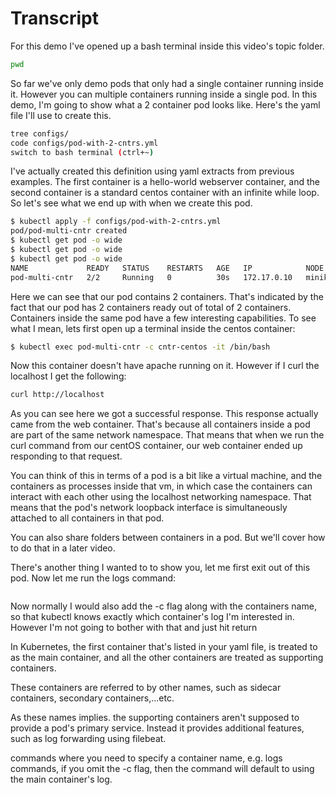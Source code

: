 # Transcript

For this demo I've opened up a bash terminal inside this video's topic folder. 

```bash
pwd
```

So far we've only demo pods that only had a single container running inside it. However you can multiple containers running inside a single pod. In this demo, I'm going to show what a 2 container pod looks like. Here's the yaml file I'll use to create this. 

```bash
tree configs/
code configs/pod-with-2-cntrs.yml
switch to bash terminal (ctrl+~) 
```

I've actually created this definition using yaml extracts from previous examples. The first container is a hello-world webserver container, and the second container is a standard centos container with an infinite while loop. So let's see what we end up with when we create this pod. 

```bash
$ kubectl apply -f configs/pod-with-2-cntrs.yml
pod/pod-multi-cntr created
$ kubectl get pod -o wide
$ kubectl get pod -o wide
$ kubectl get pod -o wide
NAME             READY   STATUS    RESTARTS   AGE   IP            NODE       NOMINATED NODE   READINESS GATES
pod-multi-cntr   2/2     Running   0          30s   172.17.0.10   minikube   <none>           <none>
```

Here we can see that our pod contains 2 containers. That's indicated by the fact that our pod has 2 containers ready out of total of 2 containers. Containers inside the same pod have a few interesting capabilities. To see what I mean, lets first open up a terminal inside the centos container:

```bash
$ kubectl exec pod-multi-cntr -c cntr-centos -it /bin/bash
```

Now this container doesn't have apache running on it. However if I curl the localhost I get the following:


```bash
curl http://localhost
```

As you can see here we got a successful response. This response actually came from the web container. That's because all containers inside a pod are part of the same network namespace. That means that when we run the curl command from our centOS container, our web container ended up responding to that request. 

You can think of this in terms of a pod is a bit like a virtual machine, and the containers as processes inside that vm, in which case the containers can interact with each other using the localhost networking namespace. That means that the pod's network loopback interface is simultaneously attached to all containers in that pod.

You can also share folders between containers in a pod. But we'll cover how to do that in a later video.

There's another thing I wanted to to show you, let me first exit out of this pod. Now let me run the logs command:

```bash - write command but not hit enter

```

Now normally I would also add the -c flag along with the containers name, so that kubectl knows exactly which container's log I'm interested in. However I'm not going to bother with that and just hit return


In Kubernetes, the first container that's listed in your yaml file, is treated to as the main container, and all the other containers are treated as supporting containers. 

These containers are referred to by other names, such as sidecar containers, secondary containers,...etc. 


As these names implies. the supporting containers aren't supposed to provide a pod's primary service. Instead it provides additional features, such as log forwarding using filebeat. 





commands where you need to specify a container name, e.g. logs commands, if you omit the -c flag, then the command will default to using the main container's log. 